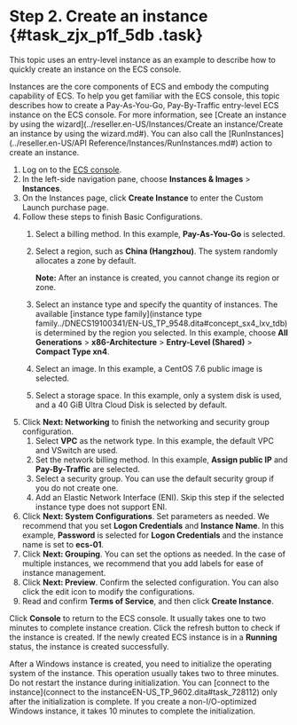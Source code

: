 # Step 2. Create an instance {#task_zjx_p1f_5db .task}

This topic uses an entry-level instance as an example to describe how to quickly create an instance on the ECS console.

Instances are the core components of ECS and embody the computing capability of ECS. To help you get familiar with the ECS console, this topic describes how to create a Pay-As-You-Go, Pay-By-Traffic entry-level ECS instance on the ECS console. For more information, see [Create an instance by using the wizard](../reseller.en-US/Instances/Create an instance/Create an instance by using the wizard.md#). You can also call the [RunInstances](../reseller.en-US/API Reference/Instances/RunInstances.md#) action to create an instance.

1.  Log on to the [ECS console](https://partners-intl.console.aliyun.com/#/ecs).
2.  In the left-side navigation pane, choose **Instances & Images** \> **Instances**.
3.  On the Instances page, click **Create Instance** to enter the Custom Launch purchase page.
4.  Follow these steps to finish Basic Configurations. 
    1.  Select a billing method. In this example, **Pay-As-You-Go** is selected.
    2.  Select a region, such as **China \(Hangzhou\)**. The system randomly allocates a zone by default. 

        **Note:** After an instance is created, you cannot change its region or zone.

    3.  Select an instance type and specify the quantity of instances. The available [instance type family](instance type family../DNECS19100341/EN-US_TP_9548.dita#concept_sx4_lxv_tdb) is determined by the region you selected. In this example, choose **All Generations** \> **x86-Architecture** \> **Entry-Level \(Shared\)** \> **Compact Type xn4**.
    4.  Select an image. In this example, a CentOS 7.6 public image is selected.
    5.  Select a storage space. In this example, only a system disk is used, and a 40 GiB Ultra Cloud Disk is selected by default.
5.  Click **Next: Networking** to finish the networking and security group configuration. 
    1.  Select **VPC** as the network type. In this example, the default VPC and VSwitch are used.
    2.  Set the network billing method. In this example, **Assign public IP** and **Pay-By-Traffic** are selected.
    3.  Select a security group. You can use the default security group if you do not create one.
    4.  Add an Elastic Network Interface \(ENI\). Skip this step if the selected instance type does not support ENI.
6.  Click **Next: System Configurations**. Set parameters as needed. We recommend that you set **Logon Credentials** and **Instance Name**. In this example, **Password** is selected for **Logon Credentials** and the instance name is set to **ecs-01**.
7.  Click **Next: Grouping**. You can set the options as needed. In the case of multiple instances, we recommend that you add labels for ease of instance management.
8.  Click **Next: Preview**. Confirm the selected configuration. You can also click the edit icon to modify the configurations.
9.  Read and confirm **Terms of Service**, and then click **Create Instance**.

Click **Console** to return to the ECS console. It usually takes one to two minutes to complete instance creation. Click the refresh button to check if the instance is created. If the newly created ECS instance is in a **Running** status, the instance is created successfully.

After a Windows instance is created, you need to initialize the operating system of the instance. This operation usually takes two to three minutes. Do not restart the instance during initialization. You can [connect to the instance](connect to the instanceEN-US_TP_9602.dita#task_728112) only after the initialization is complete. If you create a non-I/O-optimized Windows instance, it takes 10 minutes to complete the initialization.

